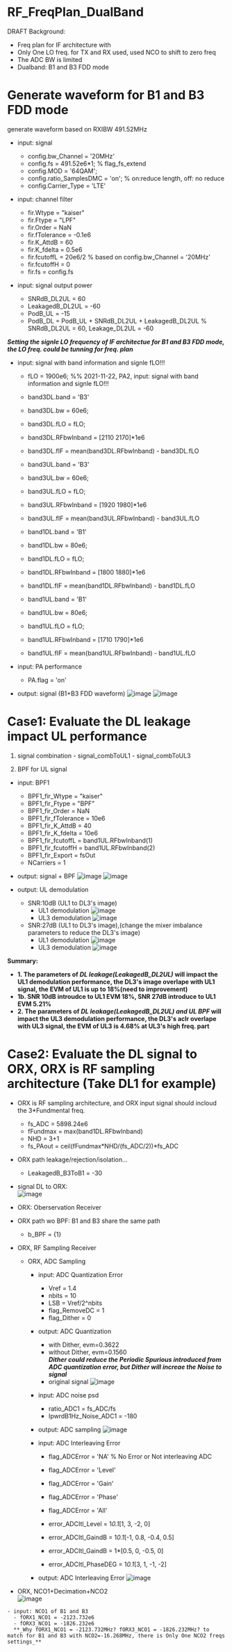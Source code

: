 # RF_FreqPlan_DualBand

DRAFT
Background: 
- Freq plan for IF architecture with 
- Only One LO freq. for TX and RX used, used NCO to shift to zero freq
- The ADC BW is limited
- Dualband: B1 and B3 FDD mode

# Generate waveform for B1 and B3 FDD mode
  generate waveform based on RXIBW 491.52MHz
  - input: signal
    - config.bw_Channel = '20MHz'
    - config.fs = 491.52e6*1; % flag_fs_extend
    - config.MOD = '64QAM';
    - config.ratio_SamplesDMC = 'on'; % on:reduce length, off: no reduce
    - config.Carrier_Type = 'LTE'

 - input: channel filter
    - fir.Wtype = "kaiser"
    - fir.Ftype = "LPF"
    - fir.Order = NaN
    - fir.fTolerance = -0.1e6
    - fir.K_AttdB = 60
    - fir.K_fdelta = 0.5e6
    - fir.fcutoffL = 20e6/2 % based on config.bw_Channel = '20MHz'
    - fir.fcutoffH = 0
    - fir.fs = config.fs

  - input: signal output power
    - SNRdB_DL2UL = 60
    - LeakagedB_DL2UL = -60
    - PodB_UL = -15
    - PodB_DL = PodB_UL + SNRdB_DL2UL + LeakagedB_DL2UL % SNRdB_DL2UL = 60, Leakage_DL2UL = -60

**_Setting the signle LO frequency of IF architectue for B1 and B3 FDD mode, the LO freq. could be tunning for freq. plan_**
  - input: signal with band information and signle fLO!!!
    - fLO = 1900e6; %% 2021-11-22, PA2, input: signal with band information and signle fLO!!!
    
    - band3DL.band = 'B3'
    - band3DL.bw = 60e6;
    - band3DL.fLO = fLO;
    - band3DL.RFbwInband = [2110 2170]*1e6
    - band3DL.fIF = mean(band3DL.RFbwInband) - band3DL.fLO

    - band3UL.band = 'B3'
    - band3UL.bw = 60e6;
    - band3UL.fLO = fLO;
    - band3UL.RFbwInband = [1920 1980]*1e6
    - band3UL.fIF = mean(band3UL.RFbwInband) - band3UL.fLO

    - band1DL.band = 'B1'
    - band1DL.bw = 80e6;
    - band1DL.fLO = fLO;
    - band1DL.RFbwInband = [1800 1880]*1e6
    - band1DL.fIF = mean(band1DL.RFbwInband) - band1DL.fLO

    - band1UL.band = 'B1'
    - band1UL.bw = 80e6;
    - band1UL.fLO = fLO;
    - band1UL.RFbwInband = [1710 1790]*1e6
    - band1UL.fIF = mean(band1UL.RFbwInband) - band1UL.fLO

  - input: PA performance
     - PA.flag = 'on'
 
  - output: signal (B1+B3 FDD waveform)
![image](https://user-images.githubusercontent.com/87049112/143376793-9d1fefa2-5987-4e5e-810e-6fc84f19c938.png)
![image](https://user-images.githubusercontent.com/87049112/147171703-63f59a37-ae57-4919-aa31-36e42669988b.png)

# Case1: Evaluate the DL leakage impact UL performance
  1. signal combination
    - signal_combToUL1
    - signal_combToUL3

  2. BPF for UL signal
  - input: BPF1
    - BPF1_fir_Wtype = "kaiser"
    - BPF1_fir_Ftype = "BPF"
    - BPF1_fir_Order = NaN
    - BPF1_fir_fTolerance = 10e6
    - BPF1_fir_K_AttdB = 40
    - BPF1_fir_K_fdelta = 10e6
    - BPF1_fir_fcutoffL = band1UL.RFbwInband(1)
    - BPF1_fir_fcutoffH = band1UL.RFbwInband(2)
    - BPF1_fir_Export = fsOut
    - NCarriers = 1
    
- output: signal + BPF
![image](https://user-images.githubusercontent.com/87049112/143377144-dc7a4b84-c4ec-4bae-a10e-9574716ae0cc.png)
![image](https://user-images.githubusercontent.com/87049112/143377591-4879e9ce-de6d-4bbc-9817-eea7a5ed7b1c.png)

- output: UL demodulation
  - SNR:10dB (UL1 to DL3's image)
    - UL1 demodulation
![image](https://user-images.githubusercontent.com/87049112/143378064-f706f010-5fe0-4001-a483-eb9416cc0711.png)
    - UL3 demodulation
![image](https://user-images.githubusercontent.com/87049112/143378182-3d5ddde0-607f-48ec-9c61-7a45442cf7d3.png)
  - SNR:27dB (UL1 to DL3's image),(change the mixer imbalance parameters to reduce the DL3's image)
    - UL1 demodulation
![image](https://user-images.githubusercontent.com/87049112/143387597-b744a83d-46a2-4ae8-9d99-c3bf510cee8d.png)
    - UL3 demodulation
![image](https://user-images.githubusercontent.com/87049112/143387626-03088424-e85a-4795-b2aa-e1b800943190.png)

**Summary:**        
- **1. The parameters of _DL leakage(LeakagedB_DL2UL)_ will impact the UL1 demodulation performance, the DL3's image overlape with UL1 signal, the EVM of UL1 is up to 18%(need to improvement)**       
- **1b. SNR 10dB introudce to UL1 EVM 18%, SNR 27dB introduce to UL1 EVM 5.21%**      
- **2. The parameters of _DL leakage(LeakagedB_DL2UL) and UL BPF_ will impact the UL3 demodulation performance, the DL3's aclr overlape with UL3 signal, the EVM of UL3 is 4.68% at UL3's high freq. part**     

# Case2: Evaluate the DL signal to ORX, ORX is RF sampling architecture (Take DL1 for example)
  - ORX is RF sampling architecture, and ORX input signal should incloud the 3*Fundmental freq.
    - fs_ADC = 5898.24e6
    - fFundmax = max(band1DL.RFbwInband)
    - NHD = 3+1
    - fs_PAout = ceil(fFundmax*NHD/(fs_ADC/2))*fs_ADC
    
  - ORX path leakage/rejection/isolation...
    - LeakagedB_B3ToB1 = -30

  - signal DL to ORX:      
![image](https://user-images.githubusercontent.com/87049112/147209828-67eb6f3f-98c5-4554-8d36-e932b6c66d52.png)

  - ORX: Oberservation Receiver
  - ORX path wo BPF: B1 and B3 share the same path
    - b_BPF = {1} 
    
  - ORX, RF Sampling Receiver
    - ORX, ADC Sampling
      - input: ADC Quantization Error
        - Vref = 1.4
        - nbits = 10
        - LSB = Vref/2^nbits
        - flag_RemoveDC = 1
        - flag_Dither = 0
      - output: ADC Quantization
        - with Dither, evm=0.3622
        - without Dither, evm=0.1560      
        **_Dither could reduce the Periodic Spurious introduced from ADC quantization error, but Dither will increae the Noise to signal_**
        - original signal
![image](https://user-images.githubusercontent.com/87049112/147212438-ef966279-8af1-47e6-bc84-9e35394d630d.png)  

      - input: ADC noise psd 
        - ratio_ADC1 = fs_ADC/fs
        - IpwrdB1Hz_Noise_ADC1 = -180
      - output: ADC sampling
![image](https://user-images.githubusercontent.com/87049112/147213364-52947542-1c51-422c-a9fe-591b94251fd1.png)

      - input: ADC Interleaving Error
        - flag_ADCError = 'NA' % No Error or Not interleaving ADC
        - flag_ADCError = 'Level'
        - flag_ADCError = 'Gain'
        - flag_ADCError = 'Phase'
        - flag_ADCError = 'All'

        - error_ADCItl_Level = 1*0.1*[1, 3, -2, 0]
        - error_ADCItl_GaindB = 1*0.1*[-1, 0.8, -0.4, 0.5]
        - error_ADCItl_GaindB = 1*[0.5, 0, -0.5, 0]
        - error_ADCItl_PhaseDEG = 1*0.1*[3, 1, -1, -2]

      - output: ADC Interleaving Error
![image](https://user-images.githubusercontent.com/87049112/147213949-33e6956f-565c-4dc5-a90f-6e8ef3457a68.png)

   - ORX, NCO1+Decimation+NCO2      
![image](https://user-images.githubusercontent.com/87049112/147214110-bdff92eb-e754-4322-9de2-f402b6af9d69.png)

    - input: NCO1 of B1 and B3
      - fORX1_NCO1 = -2123.732e6
      - fORX3_NCO1 = -1826.232e6      
      **_Why fORX1_NCO1 = -2123.732MHz? fORX3_NCO1 = -1826.232MHz? to match for B1 and B3 with NCO2=-16.268MHz, there is Only One NCO2 freqs settings_**


